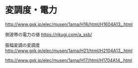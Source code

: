 # 変調度・電力

http://www.gxk.jp/elec/musen/1ama/H16/html/H1604A13_.html

側波帯の電力の値
https://rikugi.com/a_ssb/

振幅変調の変調度
http://www.gxk.jp/elec/musen/1ama/H21/html/H2104A13_.html

http://www.gxk.jp/elec/musen/1ama/H17/html/H1704A14_.html


